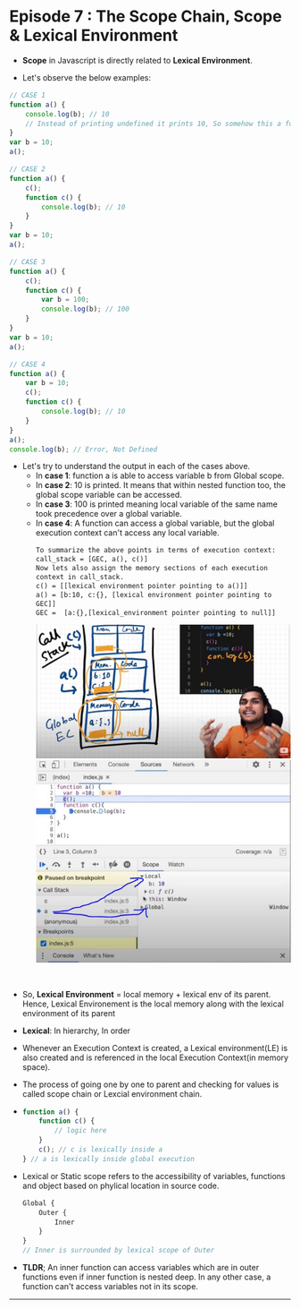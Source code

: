 # Episode 7 : The Scope Chain, Scope & Lexical Environment

* **Scope** in Javascript is directly related to **Lexical Environment**.

* Let's observe the below examples:
```js
// CASE 1
function a() {
    console.log(b); // 10
    // Instead of printing undefined it prints 10, So somehow this a function could access the variable b outside the function scope. 
}
var b = 10;
a();
```

```js
// CASE 2
function a() {
    c();
    function c() {
        console.log(b); // 10
    }
}
var b = 10;
a();
```

```js
// CASE 3
function a() {
    c();
    function c() {
        var b = 100;
        console.log(b); // 100
    }
}
var b = 10;
a();
```

```js
// CASE 4
function a() {
    var b = 10;
    c();
    function c() {
        console.log(b); // 10
    }
}
a();
console.log(b); // Error, Not Defined
```

* Let's try to understand the output in each of the cases above.
  * In **case 1**: function a is able to access variable b from Global scope.
  * In **case 2**: 10 is printed. It means that within nested function too, the global scope variable can be accessed.
  * In **case 3**: 100 is printed meaning local variable of the same name took precedence over a global variable.
  * In **case 4**: A function can access a global variable, but the global execution context can't access any local variable.
    ```
    To summarize the above points in terms of execution context:
    call_stack = [GEC, a(), c()]
    Now lets also assign the memory sections of each execution context in call_stack.
    c() = [[lexical environment pointer pointing to a()]]
    a() = [b:10, c:{}, [lexical environment pointer pointing to GEC]]
    GEC =  [a:{},[lexical_environment pointer pointing to null]]
    ```
    ![Lexical Scope Explaination](../assets/lexical.jpg "Lexical Scope")
    ![Lexical Scope Explaination](../assets/lexical2.jpg "Lexical Scope")

<br>

* So, **Lexical Environment** = local memory + lexical env of its parent. Hence, Lexical Environement is the local memory along with the lexical environment of its parent

* **Lexical**: In hierarchy, In order

* Whenever an Execution Context is created, a Lexical environment(LE) is also created and is referenced in the local Execution Context(in memory space).

* The process of going one by one to parent and checking for values is called scope chain or Lexcial environment chain.

* ```js
  function a() {
      function c() {
          // logic here
      }
      c(); // c is lexically inside a
  } // a is lexically inside global execution
  ```

* Lexical or Static scope refers to the accessibility of variables, functions and object based on phylical location in source code.
    ```js
    Global {
        Outer {
            Inner
        }
    }
    // Inner is surrounded by lexical scope of Outer
    ```


* **TLDR**; An inner function can access variables which are in outer functions even if inner function is nested deep. In any other case, a function can't access variables not in its scope.


<hr>

